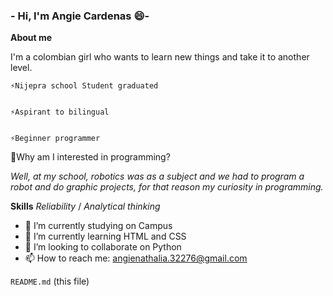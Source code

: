 ###                      - Hi, I'm Angie Cardenas 😄-         

**About me**


I'm a colombian girl who wants to learn new things and take it to another level. 

    ⚡Nijepra school Student graduated


    ⚡Aspirant to bilingual


    ⚡Beginner programmer

💬Why am I interested in programming?

 *Well, at my school, robotics was as a subject and we had to program a robot and do graphic projects, for that reason my curiosity in programming.*



**Skills** *Reliability* / *Analytical thinking*
           


- 🔭 I’m currently studying on Campus
- 🌱 I’m currently learning HTML and CSS
- 👯 I’m looking to collaborate on Python
- 📫 How to reach me: angienathalia.32276@gmail.com

`README.md` (this file)

